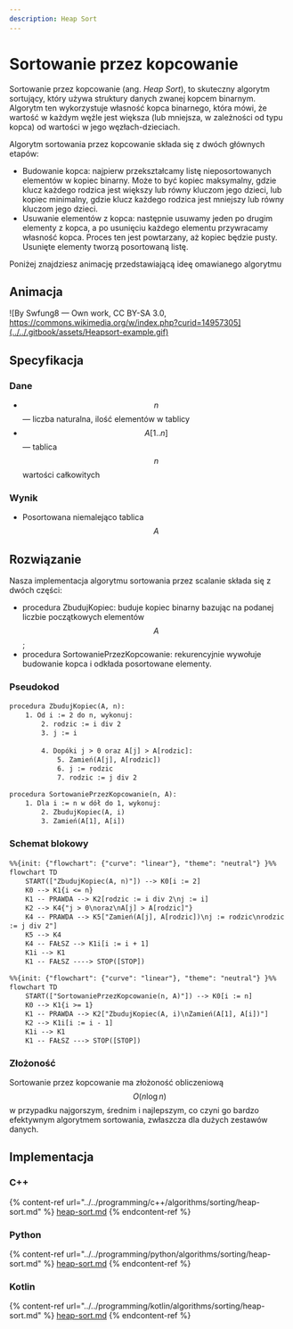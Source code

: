 ```yaml
---
description: Heap Sort
---
```


# Sortowanie przez kopcowanie

Sortowanie przez kopcowanie (ang. *Heap Sort*), to skuteczny algorytm sortujący, który używa struktury danych zwanej kopcem binarnym. Algorytm ten wykorzystuje własność kopca binarnego, która mówi, że wartość w każdym węźle jest większa (lub mniejsza, w zależności od typu kopca) od wartości w jego węzłach-dzieciach.

Algorytm sortowania przez kopcowanie składa się z dwóch głównych etapów:

- Budowanie kopca: najpierw przekształcamy listę nieposortowanych elementów w kopiec binarny. Może to być kopiec maksymalny, gdzie klucz każdego rodzica jest większy lub równy kluczom jego dzieci, lub kopiec minimalny, gdzie klucz każdego rodzica jest mniejszy lub równy kluczom jego dzieci.
- Usuwanie elementów z kopca: następnie usuwamy jeden po drugim elementy z kopca, a po usunięciu każdego elementu przywracamy własność kopca. Proces ten jest powtarzany, aż kopiec będzie pusty. Usunięte elementy tworzą posortowaną listę.

Poniżej znajdziesz animację przedstawiającą ideę omawianego algorytmu

## Animacja

![By Swfung8 — Own work, CC BY-SA 3.0, https://commons.wikimedia.org/w/index.php?curid=14957305](../../.gitbook/assets/Heapsort-example.gif)

## Specyfikacja

### Dane

* $$n$$ — liczba naturalna, ilość elementów w tablicy
* $$A[1..n]$$ — tablica $$n$$ wartości całkowitych

### Wynik

* Posortowana niemalejąco tablica $$A$$

## Rozwiązanie

Nasza implementacja algorytmu sortowania przez scalanie składa się z dwóch części:

- procedura ZbudujKopiec: buduje kopiec binarny bazując na podanej liczbie początkowych elementów $$A$$;
- procedura SortowaniePrzezKopcowanie: rekurencyjnie wywołuje budowanie kopca i odkłada posortowane elementy.

### Pseudokod

```
procedura ZbudujKopiec(A, n):
    1. Od i := 2 do n, wykonuj:
        2. rodzic := i div 2
        3. j := i
        
        4. Dopóki j > 0 oraz A[j] > A[rodzic]:
            5. Zamień(A[j], A[rodzic])
            6. j := rodzic
            7. rodzic := j div 2
```
            
```
procedura SortowaniePrzezKopcowanie(n, A):
    1. Dla i := n w dół do 1, wykonuj:
        2. ZbudujKopiec(A, i)
        3. Zamień(A[1], A[i])
```

### Schemat blokowy

```mermaid
%%{init: {"flowchart": {"curve": "linear"}, "theme": "neutral"} }%%
flowchart TD
    START(["ZbudujKopiec(A, n)"]) --> K0[i := 2]
    K0 --> K1{i <= n}
    K1 -- PRAWDA --> K2[rodzic := i div 2\nj := i]
    K2 --> K4{"j > 0\noraz\nA[j] > A[rodzic]"}
    K4 -- PRAWDA --> K5["Zamień(A[j], A[rodzic])\nj := rodzic\nrodzic := j div 2"]
    K5 --> K4
    K4 -- FAŁSZ --> K1i[i := i + 1]
    K1i --> K1
    K1 -- FAŁSZ ----> STOP([STOP])
```

```mermaid
%%{init: {"flowchart": {"curve": "linear"}, "theme": "neutral"} }%%
flowchart TD
    START(["SortowaniePrzezKopcowanie(n, A)"]) --> K0[i := n]
    K0 --> K1{i >= 1}
    K1 -- PRAWDA --> K2["ZbudujKopiec(A, i)\nZamień(A[1], A[i])"]
    K2 --> K1i[i := i - 1]
    K1i --> K1
    K1 -- FAŁSZ ---> STOP([STOP])
```

### Złożoność

Sortowanie przez kopcowanie ma złożoność obliczeniową $$O(n\log{n})$$ w przypadku najgorszym, średnim i najlepszym, co czyni go bardzo efektywnym algorytmem sortowania, zwłaszcza dla dużych zestawów danych.

## Implementacja

### C++

{% content-ref url="../../programming/c++/algorithms/sorting/heap-sort.md" %}
[heap-sort.md](../../programming/c++/algorithms/sorting/heap-sort.md)
{% endcontent-ref %}

### Python

{% content-ref url="../../programming/python/algorithms/sorting/heap-sort.md" %}
[heap-sort.md](../../programming/python/algorithms/sorting/heap-sort.md)
{% endcontent-ref %}

### Kotlin

{% content-ref url="../../programming/kotlin/algorithms/sorting/heap-sort.md" %}
[heap-sort.md](../../programming/kotlin/algorithms/sorting/heap-sort.md)
{% endcontent-ref %}